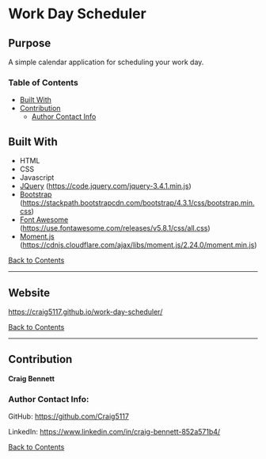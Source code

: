 # Work Day Scheduler

## Purpose
A simple calendar application for scheduling your work day.
### Table of Contents
- [Built With](#built-with)
- [Contribution](#contribution)
    - [Author Contact Info](#author-contact-info)


## Built With
- HTML
- CSS
- Javascript
- [JQuery](https://jquery.com/) (https://code.jquery.com/jquery-3.4.1.min.js)
- [Bootstrap](https://getbootstrap.com/) (https://stackpath.bootstrapcdn.com/bootstrap/4.3.1/css/bootstrap.min.css)
- [Font Awesome](https://fontawesome.com/) (https://use.fontawesome.com/releases/v5.8.1/css/all.css)
- [Moment.js](https://momentjs.com/) (https://cdnjs.cloudflare.com/ajax/libs/moment.js/2.24.0/moment.min.js)

[Back to Contents](#table-of-contents)

---

## Website
https://craig5117.github.io/work-day-scheduler/

[Back to Contents](#table-of-contents)

---

## Contribution

**Craig Bennett**


### Author Contact Info:

GitHub: https://github.com/Craig5117

LinkedIn: https://www.linkedin.com/in/craig-bennett-852a571b4/

[Back to Contents](#table-of-contents)

